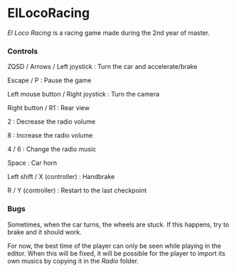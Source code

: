 # ElLocoRacing

_El Loco Racing_ is a racing game made during the 2nd year of master.

### Controls

ZQSD / Arrows / Left joystick : Turn the car and accelerate/brake

Escape / P : Pause the game

Left mouse button / Right joystick : Turn the camera

Right button / R1 : Rear view

2 : Decrease the radio volume

8 : Increase the radio volume

4 / 6 : Change the radio music

Space : Car horn

Left shift / X (controller) : Handbrake

R / Y (controller) : Restart to the last checkpoint


### Bugs

Sometimes, when the car turns, the wheels are stuck. If this happens, try to brake and it should work.

For now, the best time of the player can only be seen while playing in the editor. When this will be fixed, it will be possible for the player to import its own musics by copying it in the _Radio_ folder.
